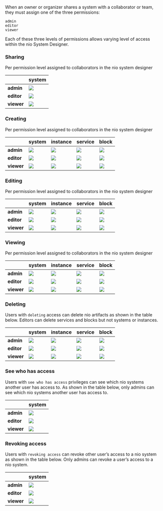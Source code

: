 When an owner or organizer shares a system with a collaborator or team, they must assign one of the three permissions:

	admin
	editor
	viewer

Each of these three levels of permissions allows varying level of access within the nio System Designer.

### Sharing

Per permission level assigned to collaborators in the nio system designer

| | system |
| ------------- | ------------- |
| **admin** | ![](/img/checkmark-green.svg) |
| **editor** | ![](/img/times-red.svg) |
| **viewer** | ![](/img/times-red.svg) |

### Creating

Per permission level assigned to collaborators in the nio system designer

| | system |instance | service | block |
| ------------- | ------------- |------------- |------------- |------------- |
| **admin** | ![](/img/checkmark-green.svg) | ![](/img/checkmark-green.svg) | ![](/img/checkmark-green.svg) | ![](/img/checkmark-green.svg) |
| **editor** | ![](/img/times-red.svg) | ![](/img/times-red.svg) | ![](/img/checkmark-green.svg) | ![](/img/checkmark-green.svg) |
| **viewer** | ![](/img/times-red.svg) | ![](/img/times-red.svg) | ![](/img/times-red.svg) | ![](/img/times-red.svg) |

### Editing

Per permission level assigned to collaborators in the nio system designer

| | system |instance | service | block |
| ------------- | ------------- |------------- |------------- |------------- |
| **admin** | ![](/img/checkmark-green.svg) | ![](/img/checkmark-green.svg) | ![](/img/checkmark-green.svg) | ![](/img/checkmark-green.svg) |
| **editor** | ![](/img/times-red.svg) | ![](/img/times-red.svg) | ![](/img/checkmark-green.svg) | ![](/img/checkmark-green.svg) |
| **viewer** | ![](/img/times-red.svg) | ![](/img/times-red.svg) | ![](/img/times-red.svg) | ![](/img/times-red.svg) |


### Viewing

Per permission level assigned to collaborators in the nio system designer

| | system |instance | service | block |
| ------------- | ------------- |------------- |------------- |------------- |
| **admin** | ![](/img/checkmark-green.svg) | ![](/img/checkmark-green.svg) | ![](/img/checkmark-green.svg) | ![](/img/checkmark-green.svg) |
| **editor** | ![](/img/checkmark-green.svg) | ![](/img/checkmark-green.svg) | ![](/img/checkmark-green.svg) | ![](/img/checkmark-green.svg) |
| **viewer** | ![](/img/times-red.svg) | ![](/img/checkmark-green.svg) | ![](/img/checkmark-green.svg) | ![](/img/checkmark-green.svg) |


### Deleting

Users with `deleting` access can delete nio artifacts as shown in the table below. Editors can delete services and blocks but not systems or instances.

| | system |instance | service | block |
| ------------- | ------------- |------------- |------------- |------------- |
| **admin** | ![](/img/checkmark-green.svg) | ![](/img/checkmark-green.svg) | ![](/img/checkmark-green.svg) | ![](/img/checkmark-green.svg) |
| **editor** | ![](/img/times-red.svg) | ![](/img/times-red.svg) | ![](/img/checkmark-green.svg) | ![](/img/checkmark-green.svg) |
| **viewer** | ![](/img/times-red.svg) | ![](/img/times-red.svg) | ![](/img/times-red.svg) | ![](/img/times-red.svg) |


### See who has access

Users with `see who has access` privileges can see which nio systems another user has access to. As shown in the table below, only admins can see which nio systems another user has access to.

| | system |
| ------------- | ------------- |
| **admin** | ![](/img/checkmark-green.svg) |
| **editor** | ![](/img/times-red.svg) |
| **viewer** | ![](/img/times-red.svg) |

### Revoking access

Users with `revoking access` can revoke other user’s access to a nio system as shown in the table below. Only admins can revoke a user’s access to a nio system.

| | system |
| ------------- | ------------- |
| **admin** | ![](/img/checkmark-green.svg) |
| **editor** | ![](/img/times-red.svg) |
| **viewer** | ![](/img/times-red.svg) |

